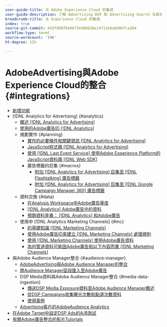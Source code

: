 ```yaml
---
user-guide-title: 与 Adobe Experience Cloud 的集成
user-guide-description: 了解 Advertising DSP 和 Advertising Search 与其他 Adobe Experience Cloud 产品和服务的集成。
breadcrumb-title: 与 Experience Cloud 的集成
index: true
source-git-commit: 443f8907644bf3e480626e14713e8abb9bfca284
workflow-type: tm+mt
source-wordcount: '196'
ht-degree: 12%

---
```



# AdobeAdvertising與Adobe Experience Cloud的整合 {#integrations}

<!--  ADD LATER: and Adobe Experience Platform -->

+ [新增功能](/help/integrations/home.md)
+ [!DNL Analytics for Advertising] {#analytics}
   + [概述 [!DNL Analytics for Advertising]](/help/integrations/analytics/overview.md)
   + [使用的Adobe廣告ID [!DNL Analytics]](/help/integrations/analytics/ids.md)
   + 規劃實作 {#planning}
      + [實作的必要條件和關鍵資訊 [!DNL Analytics for Advertising]](/help/integrations/analytics/prerequisites.md)
      + [JavaScript程式碼 [!DNL Analytics for Advertising]](/help/integrations/analytics/javascript.md)
      + [使用 [!DNL Last Event Service] 使用Adobe Experience Platform的JavaScript資料庫 [!DNL Web SDK]](/help/integrations/analytics/web-sdk.md)
      + 廣告標籤的巨集 {#macros}
         + [附加 [!DNL Analytics for Advertising] 巨集至 [!DNL Flashtalking] 廣告標籤](/help/integrations/analytics/macros-flashtalking.md)
         + [附加 [!DNL Analytics for Advertising] 巨集至 [!DNL Google Campaign Manager 360] 廣告標籤](/help/integrations/analytics/macros-google-campaign-manager.md)
   + 資料交換 {#data}
      + [在Analysis Workspace中Adobe廣告量度](/help/integrations/analytics/advertising-metrics-in-analytics.md)
      + [[!DNL Analytics] Adobe廣告中的資料](/help/integrations/analytics/analytics-data-in-advertising.md)
      + [預期資料差異： [!DNL Analytics] 和Adobe廣告](/help/integrations/analytics/data-variances.md)
   + 使用中 [!DNL Analytics Marketing Channels] {#mc}
      + [的基礎知識 [!DNL Marketing Channels]](/help/integrations/analytics/marketing-channels/mc-overview.md)
      + [使用Adobe廣告ID來建立 [!DNL Marketing Channels] 處理規則](/help/integrations/analytics/marketing-channels/mc-ids.md)
      + [使用 [!DNL Marketing Channels] 使用Adobe廣告資料](/help/integrations/analytics/marketing-channels/mc-ac-data.md)
      + [為何管道資料可能因Adobe廣告和以下內容而異 [!DNL Marketing Channels]](/help/integrations/analytics/marketing-channels/mc-data-variances.md)
+ 與Adobe Audience Manager整合 {#audience-manager}
   + [AdobeAdvertising與Adobe Audience Manager的整合](/help/integrations/audience-manager/overview.md)
   + [將Audience Manager區段匯入至Adobe廣告](/help/integrations/audience-manager/import-audiences.md)
   + DSP Media資料與Adobe Audience Manager整合 {#media-data-ingestion}
      + [傳送DSP Media Exposure資料至Adobe Audience Manager概述](/help/integrations/audience-manager/media-data-integration/overview.md)
      + [從DSP Campaigns收集曝光次數和點選次數資料](/help/integrations/audience-manager/media-data-integration/collect.md)
      + [使用案例](/help/integrations/audience-manager/media-data-integration/use-cases.md)
   + [Advertising客戶的AdobeAudience Analytics](/help/integrations/audience-manager/audience-analytics.md)
+ [在Adobe Target中設定DSP Ads的A/B測試](/help/integrations/target/overview-ab-tests.md)
+ [有關Adobe廣告整合的影片Tutorials](https://experienceleague.adobe.com/docs/advertising-learn/tutorials/overview.html)<!-- rename if the tutorials TOC structure changes -->
